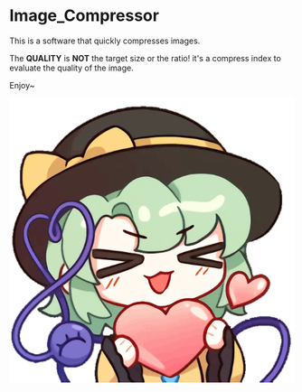 # Image_Compressor

This is a software that quickly compresses images.

The **QUALITY** is **NOT** the target size or the ratio! it's a compress index to evaluate the quality of the image.

Enjoy~

![Enjoy~](Koishi.png "Enjoy~")
